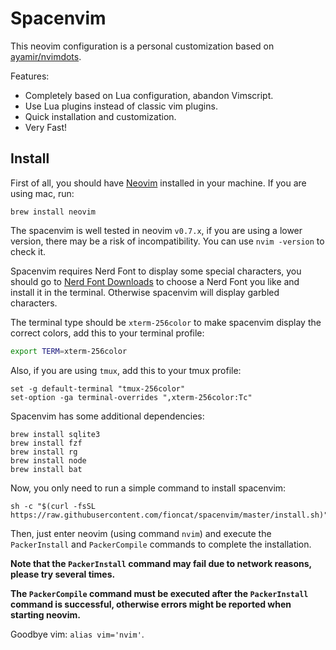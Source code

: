 # Spacenvim

This neovim configuration is a personal customization based on [ayamir/nvimdots](https://github.com/ayamir/nvimdots).

Features:

- Completely based on Lua configuration, abandon Vimscript.
- Use Lua plugins instead of classic vim plugins.
- Quick installation and customization.
- Very Fast!

## Install

First of all, you should have [Neovim](https://neovim.io) installed in your machine. If you are using mac, run:

```shell
brew install neovim
```

The spacenvim is well tested in neovim `v0.7.x`, if you are using a lower version, there may be a risk of incompatibility. You can use `nvim -version` to check it.

Spacenvim requires Nerd Font to display some special characters, you should go to [Nerd Font Downloads](https://www.nerdfonts.com/font-downloads) to choose a Nerd Font you like and install it in the terminal. Otherwise spacenvim will display garbled characters.

The terminal type should be `xterm-256color` to make spacenvim display the correct colors, add this to your terminal profile:

```bash
export TERM=xterm-256color
```

Also, if you are using `tmux`, add this to your tmux profile:

```tmux
set -g default-terminal "tmux-256color"
set-option -ga terminal-overrides ",xterm-256color:Tc"
```

Spacenvim has some additional dependencies:

```shell
brew install sqlite3
brew install fzf
brew install rg
brew install node
brew install bat
```

Now, you only need to run a simple command to install spacenvim:

```shell
sh -c "$(curl -fsSL https://raw.githubusercontent.com/fioncat/spacenvim/master/install.sh)"
```

Then, just enter neovim (using command `nvim`) and execute the `PackerInstall` and `PackerCompile` commands to complete the installation.

**Note that the `PackerInstall` command may fail due to network reasons, please try several times.**

**The `PackerCompile` command must be executed after the `PackerInstall` command is successful, otherwise errors might be reported when starting neovim.**

Goodbye vim: `alias vim='nvim'`.
